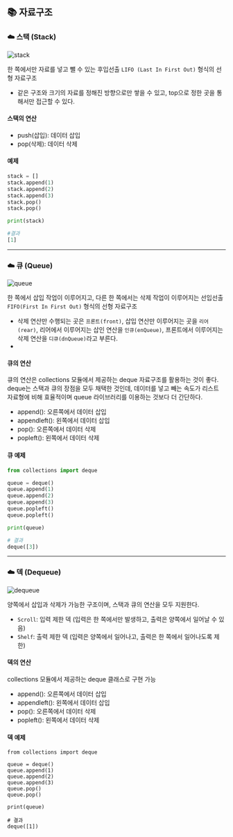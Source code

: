 ## 📚 자료구조
### ☁️ 스택 (Stack)
![stack](https://github.com/hufs71/code-study/assets/115367115/2c4c293e-c363-4bed-b713-6482e7a76857)

한 쪽에서만 자료를 넣고 뺄 수 있는 후입선출 `LIFO (Last In First Out)` 형식의 선형 자료구조 
- 같은 구조와 크기의 자료를 정해진 방향으로만 쌓을 수 있고, top으로 정한 곳을 통해서만 접근할 수 있다.
#### 스택의 연산
- push(삽입): 데이터 삽입
- pop(삭제): 데이터 삭제
#### 예제
```python
stack = []
stack.append(1)
stack.append(2)
stack.append(3)
stack.pop()
stack.pop()

print(stack)

#결과
[1]
```
---
### ☁️ 큐 (Queue)
![queue](https://github.com/hufs71/code-study/assets/115367115/c35fab17-c203-441f-984a-c9375db3c199)

한 쪽에서 삽입 작업이 이루어지고, 다른 한 쪽에서는 삭제 작업이 이루어지는 선입선출 `FIFO(First In First Out)` 형식의 선형 자료구조

- 삭제 연산만 수행되는 곳은 `프론트(front)`, 삽입 연산만 이루어지는 곳을 `리어(rear)`, 리어에서 이루어지는 삽인 연산을 `인큐(enQueue)`, 프론트에서 이루어지는 삭제 연산을 `디큐(dnQueue)`라고 부른다.
- 
#### 큐의 연산
큐의 연산은 collections 모듈에서 제공하는 deque 자료구조를 활용하는 것이 좋다. deque는 스택과 큐의 장점을 모두 채택한 것인데, 데이터를 넣고 빼는 속도가 리스트 자료형에 비해 효율적이며 queue 라이브러리를 이용하는 것보다 더 간단하다. 
- append(): 오른쪽에서 데이터 삽입
- appendleft(): 왼쪽에서 데이터 삽입
- pop(): 오른쪽에서 데이터 삭제
- popleft(): 왼쪽에서 데이터 삭제

#### 큐 예제

```python
from collections import deque

queue = deque()
queue.append(1)
queue.append(2)
queue.append(3)
queue.popleft()
queue.popleft()

print(queue)

# 결과
deque([3])
```
---
### ☁️ 덱 (Dequeue)
![dequeue](https://github.com/hufs71/code-study/assets/115367115/b8bacc42-704e-4557-83e1-4e94a3820e27)

양쪽에서 삽입과 삭제가 가능한 구조이며, 스택과 큐의 연산을 모두 지원한다. 
- `Scroll`: 입력 제한 덱 (입력은 한 쪽에서만 발생하고, 출력은 양쪽에서 일어날 수 있음)
- `Shelf`: 출력 제한 덱 (입력은 양쪽에서 일어나고, 출력은 한 쪽에서 일어나도록 제한)

#### 덱의 연산
collections 모듈에서 제공하는 deque 클래스로 구현 가능
- append(): 오른쪽에서 데이터 삽입
- appendleft(): 왼쪽에서 데이터 삽입
- pop(): 오른쪽에서 데이터 삭제
- popleft(): 왼쪽에서 데이터 삭제

#### 덱 예제
```
from collections import deque

queue = deque()
queue.append(1)
queue.append(2)
queue.append(3)
queue.pop()
queue.pop()

print(queue)

# 결과
deque([1])
```

